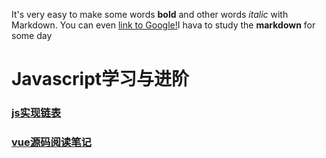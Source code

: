 It's very easy to make some words **bold** and other words *italic* with Markdown. You can even [link to Google!](http://baidu.com)I hava to study the **markdown** for some day
# Javascript学习与进阶
### [js实现链表](/shin.github.io//blog/linklist)
### [vue源码阅读笔记](/shin.github.io//blog/vue源码阅读笔记)

